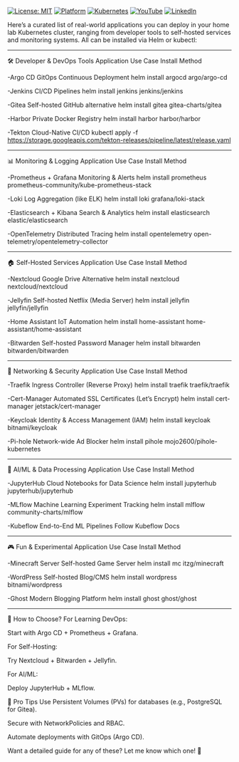 [![License: MIT](https://img.shields.io/badge/License-MIT-blue.svg)](LICENSE)
[![Platform](https://img.shields.io/badge/platform-Ubuntu%2022.04%2B-lightgrey)](#)
[![Kubernetes](https://img.shields.io/badge/Kubernetes-MicroK8s%20%7C%20kubeadm-blue)](#)
[![YouTube](https://img.shields.io/badge/YouTube-TechShorts-red)](https://www.youtube.com/@adaribain)
[![LinkedIn](https://img.shields.io/badge/LinkedIn-Adari%20Bain-blue)](https://www.linkedin.com/in/adari-bain-298924152/)



Here’s a curated list of real-world applications you can deploy in your home lab Kubernetes cluster, ranging from developer tools to self-hosted services and monitoring systems. All can be installed via Helm or kubectl:

---

🛠️ Developer & DevOps Tools
Application	Use Case	Install Method

-Argo CD	GitOps Continuous Deployment	helm install argocd argo/argo-cd

-Jenkins	CI/CD Pipelines	helm install jenkins jenkins/jenkins

-Gitea	Self-hosted GitHub alternative	helm install gitea gitea-charts/gitea

-Harbor	Private Docker Registry	helm install harbor harbor/harbor

-Tekton	Cloud-Native CI/CD	kubectl apply -f https://storage.googleapis.com/tekton-releases/pipeline/latest/release.yaml

---

📊 Monitoring & Logging
Application	Use Case	Install Method

-Prometheus + Grafana	Monitoring & Alerts	helm install prometheus prometheus-community/kube-prometheus-stack

-Loki	Log Aggregation (like ELK)	helm install loki grafana/loki-stack

-Elasticsearch + Kibana	Search & Analytics	helm install elasticsearch elastic/elasticsearch

-OpenTelemetry	Distributed Tracing	helm install opentelemetry open-telemetry/opentelemetry-collector

---
🏠 Self-Hosted Services
Application	Use Case	Install Method

-Nextcloud	Google Drive Alternative	helm install nextcloud nextcloud/nextcloud

-Jellyfin	Self-hosted Netflix (Media Server)	helm install jellyfin jellyfin/jellyfin

-Home Assistant	IoT Automation	helm install home-assistant home-assistant/home-assistant

-Bitwarden	Self-hosted Password Manager	helm install bitwarden bitwarden/bitwarden


---
📡 Networking & Security
Application	Use Case	Install Method

-Traefik	Ingress Controller (Reverse Proxy)	helm install traefik traefik/traefik

-Cert-Manager	Automated SSL Certificates (Let’s Encrypt)	helm install cert-manager jetstack/cert-manager

-Keycloak	Identity & Access Management (IAM)	helm install keycloak bitnami/keycloak

-Pi-hole	Network-wide Ad Blocker	helm install pihole mojo2600/pihole-kubernetes

---
🤖 AI/ML & Data Processing
Application	Use Case	Install Method

-JupyterHub	Cloud Notebooks for Data Science	helm install jupyterhub jupyterhub/jupyterhub

-MLflow	Machine Learning Experiment Tracking	helm install mlflow community-charts/mlflow

-Kubeflow	End-to-End ML Pipelines	Follow Kubeflow Docs

---
🎮 Fun & Experimental
Application	Use Case	Install Method

-Minecraft Server	Self-hosted Game Server	helm install mc itzg/minecraft

-WordPress	Self-hosted Blog/CMS	helm install wordpress bitnami/wordpress

-Ghost	Modern Blogging Platform	helm install ghost ghost/ghost

---
🚀 How to Choose?
For Learning DevOps:

Start with Argo CD + Prometheus + Grafana.

For Self-Hosting:

Try Nextcloud + Bitwarden + Jellyfin.

For AI/ML:

Deploy JupyterHub + MLflow.

📌 Pro Tips
Use Persistent Volumes (PVs) for databases (e.g., PostgreSQL for Gitea).

Secure with NetworkPolicies and RBAC.

Automate deployments with GitOps (Argo CD).

Want a detailed guide for any of these? Let me know which one! 🎯

